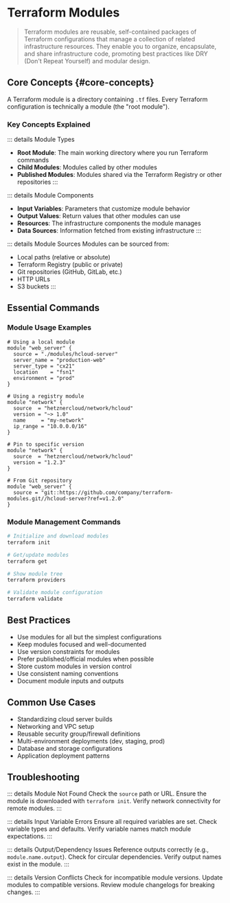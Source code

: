 # Terraform Modules

> Terraform modules are reusable, self-contained packages of Terraform configurations that manage a collection of related infrastructure resources. They enable you to organize, encapsulate, and share infrastructure code, promoting best practices like DRY (Don't Repeat Yourself) and modular design.

## Core Concepts {#core-concepts}

A Terraform module is a directory containing `.tf` files. Every Terraform configuration is technically a module (the "root module").

### Key Concepts Explained

::: details Module Types

- **Root Module**: The main working directory where you run Terraform commands
- **Child Modules**: Modules called by other modules
- **Published Modules**: Modules shared via the Terraform Registry or other repositories
  :::

::: details Module Components

- **Input Variables**: Parameters that customize module behavior
- **Output Values**: Return values that other modules can use
- **Resources**: The infrastructure components the module manages
- **Data Sources**: Information fetched from existing infrastructure
  :::

::: details Module Sources
Modules can be sourced from:

- Local paths (relative or absolute)
- Terraform Registry (public or private)
- Git repositories (GitHub, GitLab, etc.)
- HTTP URLs
- S3 buckets
  :::

## Essential Commands <Badge type="tip" text="Core CLI" />

### Module Usage Examples

```hcl
# Using a local module
module "web_server" {
  source = "./modules/hcloud-server"
  server_name = "production-web"
  server_type = "cx21"
  location    = "fsn1"
  environment = "prod"
}

# Using a registry module
module "network" {
  source  = "hetznercloud/network/hcloud"
  version = "~> 1.0"
  name     = "my-network"
  ip_range = "10.0.0.0/16"
}

# Pin to specific version
module "network" {
  source  = "hetznercloud/network/hcloud"
  version = "1.2.3"
}

# From Git repository
module "web_server" {
  source = "git::https://github.com/company/terraform-modules.git//hcloud-server?ref=v1.2.0"
}
```

### Module Management Commands

```sh
# Initialize and download modules
terraform init

# Get/update modules
terraform get

# Show module tree
terraform providers

# Validate module configuration
terraform validate
```

## Best Practices

- Use modules for all but the simplest configurations
- Keep modules focused and well-documented
- Use version constraints for modules
- Prefer published/official modules when possible
- Store custom modules in version control
- Use consistent naming conventions
- Document module inputs and outputs

## Common Use Cases

- Standardizing cloud server builds
- Networking and VPC setup
- Reusable security group/firewall definitions
- Multi-environment deployments (dev, staging, prod)
- Database and storage configurations
- Application deployment patterns

## Troubleshooting <Badge type="warning" text="Common Issues" />

::: details Module Not Found
Check the `source` path or URL. Ensure the module is downloaded with `terraform init`. Verify network connectivity for remote modules.
:::

::: details Input Variable Errors
Ensure all required variables are set. Check variable types and defaults. Verify variable names match module expectations.
:::

::: details Output/Dependency Issues
Reference outputs correctly (e.g., `module.name.output`). Check for circular dependencies. Verify output names exist in the module.
:::

::: details Version Conflicts
Check for incompatible module versions. Update modules to compatible versions. Review module changelogs for breaking changes.
:::
